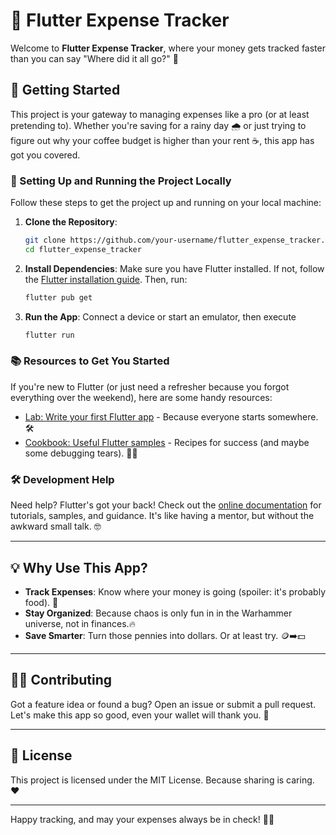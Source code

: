 # 🤑 Flutter Expense Tracker

Welcome to **Flutter Expense Tracker**, where your money gets tracked faster than you can say "Where
did it all go?" 💸

## 🚀 Getting Started

This project is your gateway to managing expenses like a pro (or at least pretending to). Whether
you're saving for a rainy day 🌧️ or just trying to figure out why your coffee budget is higher than
your rent ☕, this app has got you covered.

### 🚀 Setting Up and Running the Project Locally

Follow these steps to get the project up and running on your local machine:

1. **Clone the Repository**:
   ```bash
   git clone https://github.com/your-username/flutter_expense_tracker.git
   cd flutter_expense_tracker
   ```

2. **Install Dependencies**:
   Make sure you have Flutter installed. If not, follow
   the [Flutter installation guide](https://docs.flutter.dev/get-started/install). Then, run:
   ```bash
   flutter pub get
   ```

3. **Run the App**:
   Connect a device or start an emulator, then execute
    ```bash
   flutter run
   ```

### 📚 Resources to Get You Started

If you're new to Flutter (or just need a refresher because you forgot everything over the weekend),
here are some handy resources:

- [Lab: Write your first Flutter app](https://docs.flutter.dev/get-started/codelab) - Because
  everyone starts somewhere. 🛠️
- [Cookbook: Useful Flutter samples](https://docs.flutter.dev/cookbook) - Recipes for success (and
  maybe some debugging tears). 🧑‍🍳

### 🛠️ Development Help

Need help? Flutter's got your back! Check out the [online documentation](https://docs.flutter.dev/)
for tutorials, samples, and guidance. It's like having a mentor, but without the awkward small talk.
🤓

---

## 💡 Why Use This App?

- **Track Expenses**: Know where your money is going (spoiler: it's probably food). 🍔
- **Stay Organized**: Because chaos is only fun in in the Warhammer universe, not in finances.🔥
- **Save Smarter**: Turn those pennies into dollars. Or at least try. 🪙➡️💵

---

## 🧑‍💻 Contributing

Got a feature idea or found a bug? Open an issue or submit a pull request. Let's make this app so
good, even your wallet will thank you. 🙌

---

## 📜 License

This project is licensed under the MIT License. Because sharing is caring. ❤️

---

Happy tracking, and may your expenses always be in check! 🧾✨
